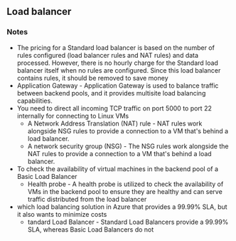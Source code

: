 ## Load balancer

### Notes
* The pricing for a Standard load balancer is based on the number of rules configured (load balancer rules and NAT rules) and data processed. However, there is no hourly charge for the Standard load balancer itself when no rules are configured. Since this load balancer contains rules, it should be removed to save money
* Application Gateway - Application Gateway is used to balance traffic between backend pools, and it provides multisite load balancing capabilities.
* You need to direct all incoming TCP traffic on port 5000 to port 22 internally for connecting to Linux VMs
  * A Network Address Translation (NAT) rule - NAT rules work alongside NSG rules to provide a connection to a VM that's behind a load balancer.
  * A network security group (NSG) - The NSG rules work alongside the NAT rules to provide a connection to a VM that's behind a load balancer.
* To check the availability of virtual machines in the backend pool of a Basic Load Balancer
  * Health probe - A health probe is utilized to check the availability of VMs in the backend pool to ensure they are healthy and can serve traffic distributed from the load balancer
* which load balancing solution in Azure that provides a 99.99% SLA, but it also wants to minimize costs
  * tandard Load Balancer - Standard Load Balancers provide a 99.99% SLA, whereas Basic Load Balancers do not